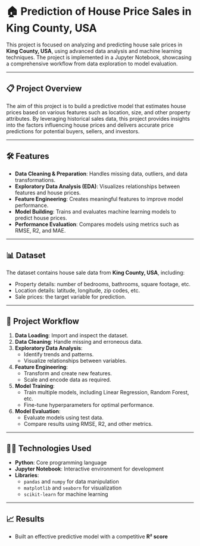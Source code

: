# 🏠 Prediction of House Price Sales in King County, USA

This project is focused on analyzing and predicting house sale prices in **King County, USA**, using advanced data analysis and machine learning techniques. The project is implemented in a Jupyter Notebook, showcasing a comprehensive workflow from data exploration to model evaluation.

---

## 📋 Project Overview
The aim of this project is to build a predictive model that estimates house prices based on various features such as location, size, and other property attributes. By leveraging historical sales data, this project provides insights into the factors influencing house prices and delivers accurate price predictions for potential buyers, sellers, and investors.

---

## 🛠 Features
- **Data Cleaning & Preparation**: Handles missing data, outliers, and data transformations.
- **Exploratory Data Analysis (EDA)**: Visualizes relationships between features and house prices.
- **Feature Engineering**: Creates meaningful features to improve model performance.
- **Model Building**: Trains and evaluates machine learning models to predict house prices.
- **Performance Evaluation**: Compares models using metrics such as RMSE, R2, and MAE.

---

## 📊 Dataset
The dataset contains house sale data from **King County, USA**, including:
- Property details: number of bedrooms, bathrooms, square footage, etc.
- Location details: latitude, longitude, zip codes, etc.
- Sale prices: the target variable for prediction.

---

## 🚀 Project Workflow
1. **Data Loading**: Import and inspect the dataset.
2. **Data Cleaning**: Handle missing and erroneous data.
3. **Exploratory Data Analysis**:
   - Identify trends and patterns.
   - Visualize relationships between variables.
4. **Feature Engineering**: 
   - Transform and create new features.
   - Scale and encode data as required.
5. **Model Training**:
   - Train multiple models, including Linear Regression, Random Forest, etc.
   - Fine-tune hyperparameters for optimal performance.
6. **Model Evaluation**:
   - Evaluate models using test data.
   - Compare results using RMSE, R2, and other metrics.

---

## 🧑‍💻 Technologies Used
- **Python**: Core programming language
- **Jupyter Notebook**: Interactive environment for development
- **Libraries**:
  - `pandas` and `numpy` for data manipulation
  - `matplotlib` and `seaborn` for visualization
  - `scikit-learn` for machine learning

---

## 📈 Results
- Built an effective predictive model with a competitive **R² score**
